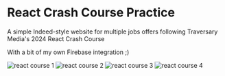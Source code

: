 # React Crash Course Practice

A simple Indeed-style website for multiple jobs offers following Traversary Media's 2024 React Crash Course

With a bit of my own Firebase integration ;) 

![react course 1](https://github.com/user-attachments/assets/10cdba44-94e2-4d8a-83c8-7a2dbb37834d)
![react course 2](https://github.com/user-attachments/assets/d2c19c66-39b7-4913-b792-f32cde5bd833)
![react course 3](https://github.com/user-attachments/assets/67481d77-7d8c-4097-b5a6-3a0dfbc5b224)
![react course 4](https://github.com/user-attachments/assets/0f1fc8ca-3ac3-4e9f-ab88-d97b7f36f0df)
